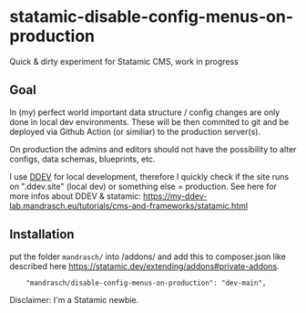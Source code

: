 # statamic-disable-config-menus-on-production

Quick & dirty experiment for Statamic CMS, work in progress

## Goal

In (my) perfect world important data structure / config changes are only done in local dev environments. These will be then commited to git and be deployed via Github Action (or similiar) to the production server(s). 

On production the admins and editors should not have the possibility to alter configs, data schemas, blueprints, etc.

I use [DDEV](https://ddev.com/) for local development, therefore I quickly check if the site runs on ".ddev.site" (local dev) or something else = production. See here for more infos about DDEV & statamic: https://my-ddev-lab.mandrasch.eu/tutorials/cms-and-frameworks/statamic.html

## Installation

put the folder `mandrasch/` into /addons/ and add this to composer.json like described here https://statamic.dev/extending/addons#private-addons.

```
    "mandrasch/disable-config-menus-on-production": "dev-main",
```

Disclaimer: I'm a Statamic newbie.
